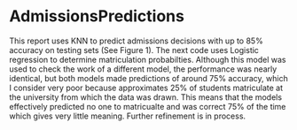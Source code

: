 # AdmissionsPredictions
This report uses KNN to predict admissions decisions with up to 85% accuracy on testing sets (See Figure 1). The next code uses Logistic regression to determine matriculation probabilties. Although this model was used to check the work of a different model, the performance was nearly identical, but both models made predictions of around 75% accuracy, which I consider very poor because approximates 25% of students matriculate at the university from which the data was drawn. This means that the models effectively predicted no one to matricualte and was correct 75% of the time which gives very little meaning. Further refinement is in process. 
